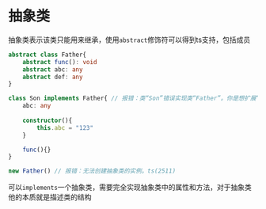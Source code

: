 # 抽象类

抽象类表示该类只能用来继承，使用<code>abstract</code>修饰符可以得到ts支持，包括成员

```ts
abstract class Father{
    abstract func(): void
    abstract abc: any
    abstract def: any
}

class Son implements Father{ // 报错：类“Son”错误实现类“Father”。你是想扩展“Father”并将其成员作为子类继承吗? 类型 "Son" 中缺少属性 "def"，但类型 "Father" 中需要该属性。ts(2720)
    abc: any
    
    constructor(){
        this.abc = "123"
    }

    func(){}
}

new Father() // 报错：无法创建抽象类的实例。ts(2511)
```

可以<code>implements</code>一个抽象类，需要完全实现抽象类中的属性和方法，对于抽象类他的本质就是描述类的结构

